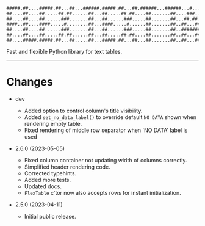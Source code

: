 ```ascii
#####.##....#####.##...##...######.#####.##...##.######...######...#....#####..##....#####
##....##....##.....##.##......##...##.....##.##....##.......##....###...##..##.##....##...
##....##....##......###.......##...##......###.....##.......##...##.##..##..##.##....##...
####..##....####.....#........##...####.....#......##.......##..##...##.#####..##....####.
##....##....##......###.......##...##......###.....##.......##..#######.##..##.##....##...
##....##....##.....##.##......##...##.....##.##....##.......##..##...##.##..##.##....##...
##....#####.#####.##...##.....##...#####.##...##...##.......##..##...##.#####..#####.#####
```

Fast and flexible Python library for text tables.

---

# Changes

* dev
  * Added option to control column's title visibility.
  * Added `set_no_data_label()` to override default `NO DATA` shown when rendering empty table.
  * Fixed rendering of middle row separator when 'NO DATA' label is used


* 2.6.0 (2023-05-05)
  * Fixed column container not updating width of columns correctly.
  * Simplified header rendering code.
  * Corrected typehints.
  * Added more tests.
  * Updated docs.
  * `FlexTable` c'tor now also accepts rows for instant initialization.


* 2.5.0 (2023-04-11)
  * Initial public release.
